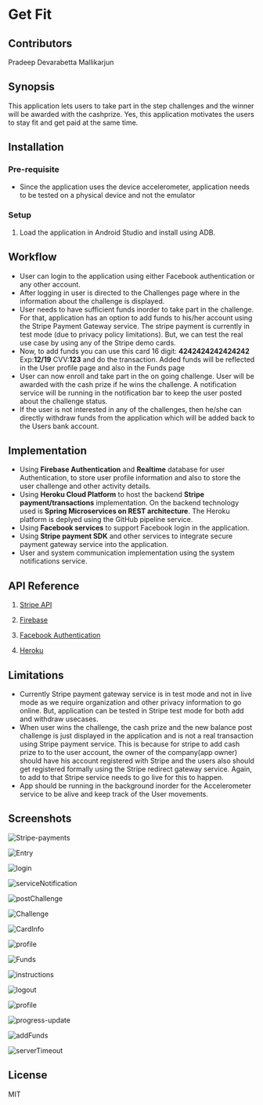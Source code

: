 # Get Fit

## Contributors
 Pradeep Devarabetta Mallikarjun

## Synopsis
 This application lets users to take part in the step challenges and the winner will be awarded with the cashprize. 
 Yes, this application motivates the users to stay fit and get paid at the same time.   

## Installation
  ### Pre-requisite 
  - Since the application uses the device accelerometer, application needs to be tested on a physical device and not the emulator
  
  ### Setup
  1. Load the application in Android Studio and install using ADB.
  
## Workflow
  - User can login to the application using either Facebook authentication or any other account.
  - After logging in user is directed to the Challenges page where in the information about the challenge is displayed.
  - User needs to have sufficient funds inorder to take part in the challenge. For that, application has an option to add funds to his/her account using the Stripe Payment Gateway service. The stripe payment is currently in test mode (due to privacy policy limitations). But, we can test the real use case by using any of the Stripe demo cards.
  - Now, to add funds you can use this card 16 digit: **4242424242424242** Exp:**12/19** CVV:**123** and do the transaction. Added funds will be reflected in the User profile page and also in the Funds page
  - User can now enroll and take part in the on going challenge. User will be awarded with the cash prize if he wins the challenge. A notification service will be running in the notification bar to keep the user posted about the challenge status.
  - If the user is not interested in any of the challenges, then he/she can directly withdraw funds from the application  which will be added back to the Users bank account.
  
## Implementation 

 - Using **Firebase Authentication** and **Realtime** database for user Authentication, to store user profile information and also to store the user challenge and other activity details.
 - Using **Heroku Cloud Platform** to host the backend **Stripe payment/transactions** implementation. On the backend technology used is **Spring Microservices on REST architecture**. The Heroku platform is deplyed using the GitHub pipeline service.
 - Using **Facebook services** to support Facebook login in the application.
 - Using **Stripe payment SDK** and other services to integrate secure payment gateway service into the application.
 - User and system communication implementation using the system notifications service. 
 
## API Reference 
   1. [Stripe API](https://stripe.com/)
   
   2. [Firebase](https://firebase.google.com/)
   
   3. [Facebook Authentication](https://developers.facebook.com)
   
   4. [Heroku](https://devcenter.heroku.com/)

## Limitations

  - Currently Stripe payment gateway service is in test mode and not in live mode as we require organization and other privacy information to go online. 
  But, application can be tested in Stripe test mode for both add and withdraw usecases.
  - When user wins the challenge, the cash prize and the new balance post challenge is just displayed in the application and is not a real transaction using Stripe payment service. This is because for stripe to add cash prize to
  to the user account, the owner of the company(app owner) should have his account registered with Stripe and the users also should get registered formally using the Stripe redirect gateway service.
  Again, to add to that Stripe service needs to go live for this to happen.
  - App should be running in the background inorder for the Accelerometer service to be alive and keep track of the User movements.

## Screenshots

  ![Stripe-payments](stripe-payments.png)

  ![Entry](Entry.jpg)

  ![login](login.jpg)
  
  ![serviceNotification](service-notification.jpg)
  
  ![postChallenge](post-challenge.jpg)
  
  ![Challenge](challenge.jpg)
  
  ![CardInfo](card-details.jpg)
  
  ![profile](fb-profile.jpg)
  
  ![Funds](funds.jpg)
  
  ![instructions](instructions.jpg)
  
  ![logout](logout.jpg)
    
  ![profile](profile.jpg)
    
  ![progress-update](progress-update.jpg)
    
  ![addFunds](add-funds.jpg)
  
  ![serverTimeout](server-timeout.jpg)
  

## License
MIT
